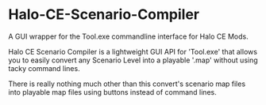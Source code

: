 # Halo-CE-Scenario-Compiler
A GUI wrapper for the Tool.exe commandline interface for Halo CE Mods.


Halo CE Scenario Compiler is a lightweight GUI API for 'Tool.exe' that allows you to easily convert any Scenario Level into a playable '.map' without using tacky command lines.

There is really nothing much other than this convert's scenario map files into playable map files using buttons instead of command lines.
